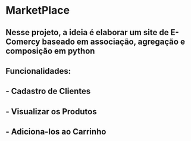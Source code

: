 # MarketPlace
## Nesse projeto, a ideia é elaborar um site de E-Comercy baseado em associação, agregação e composição em python

## Funcionalidades:
## - Cadastro de Clientes
## - Visualizar os Produtos
## - Adiciona-los ao Carrinho
